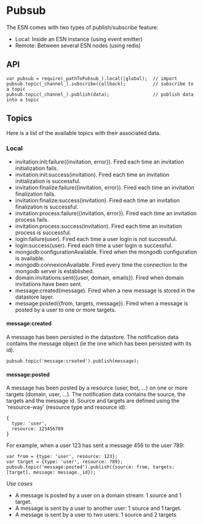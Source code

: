 # Pubsub

The ESN comes with two types of publish/subscribe feature:

- Local: Inside an ESN instance (using event emitter)
- Remote: Between several ESN nodes (using redis)

## API

    var pubsub = require(_pathToPubsub_).local(|global);  // import
    pubsub.topic(_channel_).subscribe(callback);          // subscribe to a topic
    pubsub.topic(_channel_).publish(data);                // publish data into a topic

## Topics

Here is a list of the available topics with their associated data.

### Local

- invitation:init:failure({invitation, error}). Fired each time an invitation initialization fails.
- invitation:init:success(invitation). Fired each time an invitation initialization is successful.
- invitation:finalize:failure({invitation, error}). Fired each time an invitation finalization fails.
- invitation:finalize:success(invitation). Fired each time an invitation finalization is successful.
- invitation:process:failure({invitation, error}). Fired each time an invitation process fails.
- invitation:process:success(invitation). Fired each time an invitation process is successful.
- login:failure(user). Fired each time a user login is not successful.
- login:success(user). Fired each time a user login is successful.
- mongodb:configurationAvailable. Fired when the mongodb configuration is available.
- mongodb:connexionAvailable. Fired every time the connection to the mongodb server is established.
- domain:invitations:sent({user, domain, emails}). Fired when domain invitations have been sent.
- message:created(message). Fired when a new message is stored in the datastore layer.
- message:posted({from, targets, message}). Fired when a message is posted by a user to one or more targets.

#### message:created

A message has been persisted in the datastore.
The notification data contains the message object (ie the one which has been persisted with its id).

    pubsub.topic('message:created').publish(message);

#### message:posted

A message has been posted by a resource (user, bot, ...) on one or more targets (domain, user, ...).
The notification data contains the source, the targets and the message id. Source and targets are defined using the 'resource-way' (resource type and resource id):

    {
      type: 'user',
      resource: 123456789
    }

For example, when a user 123 has sent a message 456 to the user 789:

    var from = {type: 'user', resource: 123};
    var target = {type: 'user', resource: 789};
    pubsub.topic('message:posted').publish({source: from, targets: [target], message: message._id});

*Use cases*

- A message is posted by a user on a domain stream: 1 source and 1 target.
- A message is sent by a user to another user: 1 source and 1 target.
- A message is sent by a user to two users: 1 source and 2 targets
